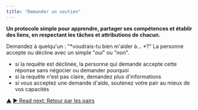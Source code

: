 ```yaml
---
title: "Demander un soutien"
---
```



<strong>Un protocole simple pour apprendre, partager ses compétences et établir des liens, en respectant les tâches et attributions de chacun.</strong>

Demandez à quelqu'un : "*voudrais-tu bien m'aider à... *?" La personne accepte ou décline avec un simple "*oui*" ou "*non*".

- si la requête est déclinée, la personne qui demande accepte cette réponse sans négocier ou demander pourquoi
- si la requête n'est pas claire, demandez plus d'informations
- si vous acceptez une demande d'aide, soutenez votre pair au mieux de vos capacités

<div class="bottom-nav">
<a href="peer-development.html" title="Up: Se développer entre pairs">▲</a> <a href="peer-feedback.html" title="">▶ Read next: Retour par les pairs</a>
</div>


<script type="text/javascript">
Mousetrap.bind('g n', function() {
    window.location.href = 'peer-feedback.html';
    return false;
});
</script>

